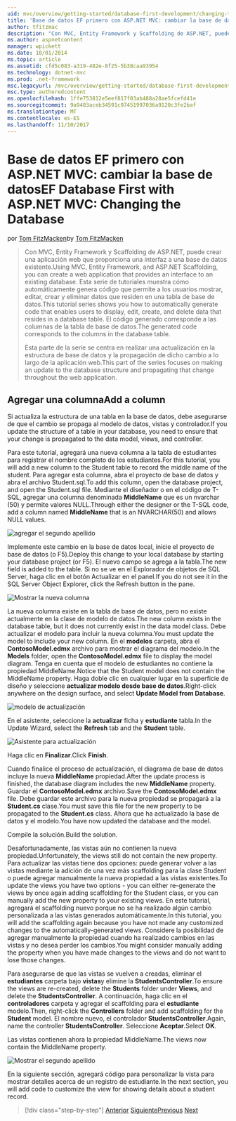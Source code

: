 ```yaml
---
uid: mvc/overview/getting-started/database-first-development/changing-the-database
title: 'Base de datos EF primero con ASP.NET MVC: cambiar la base de datos | Documentos de Microsoft'
author: tfitzmac
description: "Con MVC, Entity Framework y Scaffolding de ASP.NET, puede crear una aplicación web que proporciona una interfaz a una base de datos existente. Este tutorial seri..."
ms.author: aspnetcontent
manager: wpickett
ms.date: 10/01/2014
ms.topic: article
ms.assetid: cfd5c083-a319-482e-8f25-5b38caa93954
ms.technology: dotnet-mvc
ms.prod: .net-framework
msc.legacyurl: /mvc/overview/getting-started/database-first-development/changing-the-database
msc.type: authoredcontent
ms.openlocfilehash: 1ffe753812e5eef817f03ab488a28ae5fcefd41e
ms.sourcegitcommit: 9a9483aceb34591c97451997036a9120c3fe2baf
ms.translationtype: MT
ms.contentlocale: es-ES
ms.lasthandoff: 11/10/2017
---
```

<a name="ef-database-first-with-aspnet-mvc-changing-the-database"></a><span data-ttu-id="32585-104">Base de datos EF primero con ASP.NET MVC: cambiar la base de datos</span><span class="sxs-lookup"><span data-stu-id="32585-104">EF Database First with ASP.NET MVC: Changing the Database</span></span>
====================
<span data-ttu-id="32585-105">por [Tom FitzMacken](https://github.com/tfitzmac)</span><span class="sxs-lookup"><span data-stu-id="32585-105">by [Tom FitzMacken](https://github.com/tfitzmac)</span></span>

> <span data-ttu-id="32585-106">Con MVC, Entity Framework y Scaffolding de ASP.NET, puede crear una aplicación web que proporciona una interfaz a una base de datos existente.</span><span class="sxs-lookup"><span data-stu-id="32585-106">Using MVC, Entity Framework, and ASP.NET Scaffolding, you can create a web application that provides an interface to an existing database.</span></span> <span data-ttu-id="32585-107">Esta serie de tutoriales muestra cómo automáticamente genera código que permite a los usuarios mostrar, editar, crear y eliminar datos que residen en una tabla de base de datos.</span><span class="sxs-lookup"><span data-stu-id="32585-107">This tutorial series shows you how to automatically generate code that enables users to display, edit, create, and delete data that resides in a database table.</span></span> <span data-ttu-id="32585-108">El código generado corresponde a las columnas de la tabla de base de datos.</span><span class="sxs-lookup"><span data-stu-id="32585-108">The generated code corresponds to the columns in the database table.</span></span>
> 
> <span data-ttu-id="32585-109">Esta parte de la serie se centra en realizar una actualización en la estructura de base de datos y la propagación de dicho cambio a lo largo de la aplicación web.</span><span class="sxs-lookup"><span data-stu-id="32585-109">This part of the series focuses on making an update to the database structure and propagating that change throughout the web application.</span></span>


## <a name="add-a-column"></a><span data-ttu-id="32585-110">Agregar una columna</span><span class="sxs-lookup"><span data-stu-id="32585-110">Add a column</span></span>

<span data-ttu-id="32585-111">Si actualiza la estructura de una tabla en la base de datos, debe asegurarse de que el cambio se propaga al modelo de datos, vistas y controlador.</span><span class="sxs-lookup"><span data-stu-id="32585-111">If you update the structure of a table in your database, you need to ensure that your change is propagated to the data model, views, and controller.</span></span>

<span data-ttu-id="32585-112">Para este tutorial, agregará una nueva columna a la tabla de estudiantes para registrar el nombre completo de los estudiantes.</span><span class="sxs-lookup"><span data-stu-id="32585-112">For this tutorial, you will add a new column to the Student table to record the middle name of the student.</span></span> <span data-ttu-id="32585-113">Para agregar esta columna, abra el proyecto de base de datos y abra el archivo Student.sql.</span><span class="sxs-lookup"><span data-stu-id="32585-113">To add this column, open the database project, and open the Student.sql file.</span></span> <span data-ttu-id="32585-114">Mediante el diseñador o en el código de T-SQL, agregar una columna denominada **MiddleName** que es un nvarchar (50) y permite valores NULL.</span><span class="sxs-lookup"><span data-stu-id="32585-114">Through either the designer or the T-SQL code, add a column named **MiddleName** that is an NVARCHAR(50) and allows NULL values.</span></span>

![agregar el segundo apellido](changing-the-database/_static/image1.png)

<span data-ttu-id="32585-116">Implemente este cambio en la base de datos local, inicie el proyecto de base de datos (o F5).</span><span class="sxs-lookup"><span data-stu-id="32585-116">Deploy this change to your local database by starting your database project (or F5).</span></span> <span data-ttu-id="32585-117">El nuevo campo se agrega a la tabla.</span><span class="sxs-lookup"><span data-stu-id="32585-117">The new field is added to the table.</span></span> <span data-ttu-id="32585-118">Si no se ve en el Explorador de objetos de SQL Server, haga clic en el botón Actualizar en el panel.</span><span class="sxs-lookup"><span data-stu-id="32585-118">If you do not see it in the SQL Server Object Explorer, click the Refresh button in the pane.</span></span>

![Mostrar la nueva columna](changing-the-database/_static/image2.png)

<span data-ttu-id="32585-120">La nueva columna existe en la tabla de base de datos, pero no existe actualmente en la clase de modelo de datos.</span><span class="sxs-lookup"><span data-stu-id="32585-120">The new column exists in the database table, but it does not currently exist in the data model class.</span></span> <span data-ttu-id="32585-121">Debe actualizar el modelo para incluir la nueva columna.</span><span class="sxs-lookup"><span data-stu-id="32585-121">You must update the model to include your new column.</span></span> <span data-ttu-id="32585-122">En el **modelos** carpeta, abra el **ContosoModel.edmx** archivo para mostrar el diagrama del modelo.</span><span class="sxs-lookup"><span data-stu-id="32585-122">In the **Models** folder, open the **ContosoModel.edmx** file to display the model diagram.</span></span> <span data-ttu-id="32585-123">Tenga en cuenta que el modelo de estudiantes no contiene la propiedad MiddleName.</span><span class="sxs-lookup"><span data-stu-id="32585-123">Notice that the Student model does not contain the MiddleName property.</span></span> <span data-ttu-id="32585-124">Haga doble clic en cualquier lugar en la superficie de diseño y seleccione **actualizar modelo desde base de datos**.</span><span class="sxs-lookup"><span data-stu-id="32585-124">Right-click anywhere on the design surface, and select **Update Model from Database**.</span></span>

![modelo de actualización](changing-the-database/_static/image3.png)

<span data-ttu-id="32585-126">En el asistente, seleccione la **actualizar** ficha y **estudiante** tabla.</span><span class="sxs-lookup"><span data-stu-id="32585-126">In the Update Wizard, select the **Refresh** tab and the **Student** table.</span></span>

![Asistente para actualización](changing-the-database/_static/image4.png)

<span data-ttu-id="32585-128">Haga clic en **Finalizar**.</span><span class="sxs-lookup"><span data-stu-id="32585-128">Click **Finish**.</span></span>

<span data-ttu-id="32585-129">Cuando finalice el proceso de actualización, el diagrama de base de datos incluye la nueva **MiddleName** propiedad.</span><span class="sxs-lookup"><span data-stu-id="32585-129">After the update process is finished, the database diagram includes the new **MiddleName** property.</span></span> <span data-ttu-id="32585-130">Guardar el **ContosoModel.edmx** archivo.</span><span class="sxs-lookup"><span data-stu-id="32585-130">Save the **ContosoModel.edmx** file.</span></span> <span data-ttu-id="32585-131">Debe guardar este archivo para la nueva propiedad se propagará a la **Student.cs** clase.</span><span class="sxs-lookup"><span data-stu-id="32585-131">You must save this file for the new property to be propagated to the **Student.cs** class.</span></span> <span data-ttu-id="32585-132">Ahora que ha actualizado la base de datos y el modelo.</span><span class="sxs-lookup"><span data-stu-id="32585-132">You have now updated the database and the model.</span></span>

<span data-ttu-id="32585-133">Compile la solución.</span><span class="sxs-lookup"><span data-stu-id="32585-133">Build the solution.</span></span>

<span data-ttu-id="32585-134">Desafortunadamente, las vistas aún no contienen la nueva propiedad.</span><span class="sxs-lookup"><span data-stu-id="32585-134">Unfortunately, the views still do not contain the new property.</span></span> <span data-ttu-id="32585-135">Para actualizar las vistas tiene dos opciones: puede generar volver a las vistas mediante la adición de una vez más scaffolding para la clase Student o puede agregar manualmente la nueva propiedad a las vistas existentes.</span><span class="sxs-lookup"><span data-stu-id="32585-135">To update the views you have two options - you can either re-generate the views by once again adding scaffolding for the Student class, or you can manually add the new property to your existing views.</span></span> <span data-ttu-id="32585-136">En este tutorial, agregará el scaffolding nuevo porque no se ha realizado algún cambio personalizada a las vistas generados automáticamente.</span><span class="sxs-lookup"><span data-stu-id="32585-136">In this tutorial, you will add the scaffolding again because you have not made any customized changes to the automatically-generated views.</span></span> <span data-ttu-id="32585-137">Considere la posibilidad de agregar manualmente la propiedad cuando ha realizado cambios en las vistas y no desea perder los cambios.</span><span class="sxs-lookup"><span data-stu-id="32585-137">You might consider manually adding the property when you have made changes to the views and do not want to lose those changes.</span></span>

<span data-ttu-id="32585-138">Para asegurarse de que las vistas se vuelven a creadas, eliminar el **estudiantes** carpeta bajo **vistas**y elimine la **StudentsController**.</span><span class="sxs-lookup"><span data-stu-id="32585-138">To ensure the views are re-created, delete the **Students** folder under **Views**, and delete the **StudentsController**.</span></span> <span data-ttu-id="32585-139">A continuación, haga clic en el **controladores** carpeta y agregar el scaffolding para el **estudiante** modelo.</span><span class="sxs-lookup"><span data-stu-id="32585-139">Then, right-click the **Controllers** folder and add scaffolding for the **Student** model.</span></span> <span data-ttu-id="32585-140">El nombre nuevo, el controlador **StudentsController**.</span><span class="sxs-lookup"><span data-stu-id="32585-140">Again, name the controller **StudentsController**.</span></span> <span data-ttu-id="32585-141">Seleccione **Aceptar**.</span><span class="sxs-lookup"><span data-stu-id="32585-141">Select **OK**.</span></span>

<span data-ttu-id="32585-142">Las vistas contienen ahora la propiedad MiddleName.</span><span class="sxs-lookup"><span data-stu-id="32585-142">The views now contain the MiddleName property.</span></span>

![Mostrar el segundo apellido](changing-the-database/_static/image5.png)

<span data-ttu-id="32585-144">En la siguiente sección, agregará código para personalizar la vista para mostrar detalles acerca de un registro de estudiante.</span><span class="sxs-lookup"><span data-stu-id="32585-144">In the next section, you will add code to customize the view for showing details about a student record.</span></span>

>[!div class="step-by-step"]
<span data-ttu-id="32585-145">[Anterior](generating-views.md)
[Siguiente](customizing-a-view.md)</span><span class="sxs-lookup"><span data-stu-id="32585-145">[Previous](generating-views.md)
[Next](customizing-a-view.md)</span></span>
